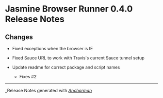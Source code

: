 # Jasmine Browser Runner 0.4.0 Release Notes

## Changes

* Fixed exceptions when the browser is IE

* Fixed Sauce URL to work with Travis's current Sauce tunnel setup

* Update readme for correct package and script names
    * Fixes #2

------

_Release Notes generated with _[Anchorman](http://github.com/infews/anchorman)_
